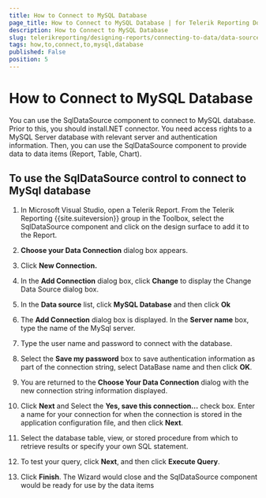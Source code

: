 ```yaml
---
title: How to Connect to MySQL Database
page_title: How to Connect to MySQL Database | for Telerik Reporting Documentation
description: How to Connect to MySQL Database
slug: telerikreporting/designing-reports/connecting-to-data/data-source-components/sqldatasource-component/-how-to/how-to-connect-to-mysql-database
tags: how,to,connect,to,mysql,database
published: False
position: 5
---
```


# How to Connect to MySQL Database



You can use the SqlDataSource component to connect to MySQL        database. Prior to this, you should install.NET connector. You need access        rights to a MySQL Server database with relevant server and authentication        information. Then, you can use the SqlDataSource component to provide data        to data items (Report, Table, Chart).

## To use the SqlDataSource control to connect to MySql database

1. In Microsoft Visual Studio, open a Telerik Report. From the              Telerik Reporting {{site.suiteversion}} group in the Toolbox, select the              SqlDataSource component and click on the design surface to add it              to the Report.

1. __Choose your Data Connection__ dialog box              appears.

1. Click __New Connection.__ 

1. In the __Add Connection__ dialog box,              click __Change__ to display the Change Data              Source dialog box.

1. In the __Data source__ list, click __MySQL Database__ and then click __Ok__ 

1. The __Add Connection__ dialog box is displayed.              In the __Server name__ box, type the name of the MySql server.

1. Type the user name and password to connect with the database.

1. Select the __Save my password__ box to save              authentication information as part of the connection string, select              DataBase name and then click __OK__.

1. You are returned to the __Choose Your Data Connection__            dialog with the new connection string information displayed.

1. Click __Next__ and Select the __Yes, save this connection…__ check box.             Enter a name for your connection for when the connection is stored in              the application configuration file, and then click __Next__.

1. Select the database table, view, or stored procedure from              which to retrieve results or specify your own SQL statement. 

1. To test your query, click __Next__, and              then click __Execute Query__.

1. Click __Finish__. The Wizard would close              and the SqlDataSource component would be ready for use by the data items


